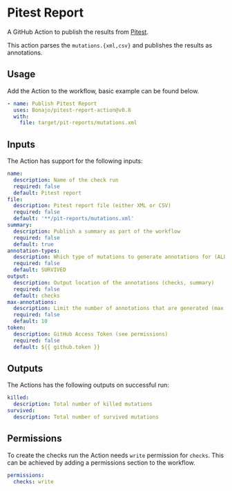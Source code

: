 # Pitest Report

A GitHub Action to publish the results from [Pitest](https://pitest.org/).

This action parses the `mutations.{xml,csv}` and publishes the results as annotations.

## Usage

Add the Action to the workflow, basic example can be found below.

```yaml
- name: Publish Pitest Report
  uses: Bonajo/pitest-report-action@v0.8
  with:
    file: target/pit-reports/mutations.xml
```

## Inputs

The Action has support for the following inputs:
```yaml
name:
  description: Name of the check run
  required: false
  default: Pitest report
file:
  description: Pitest report file (either XML or CSV)
  required: false
  default: '**/pit-reports/mutations.xml'
summary:
  description: Publish a summary as part of the workflow
  required: false
  default: true
annotation-types:
  description: Which type of mutations to generate annotations for (ALL, SURVIVED, KILLED)
  required: false
  default: SURVIVED
output:
  description: Output location of the annotations (checks, summary)
  required: false
  default: checks
max-annotations:
  description: Limit the number of annotations that are generated (max 50)
  required: false
  default: 10
token:
  description: GitHub Access Token (see permissions)
  required: false
  default: ${{ github.token }}
```

## Outputs

The Actions has the following outputs on successful run:
```yaml
killed:
  description: Total number of killed mutations
survived:
  description: Total number of survived mutations
```

## Permissions

To create the checks run the Action needs `write` permission for `checks`. 
This can be achieved by adding a permissions section to the workflow.

```yaml
permissions:
  checks: write
```
